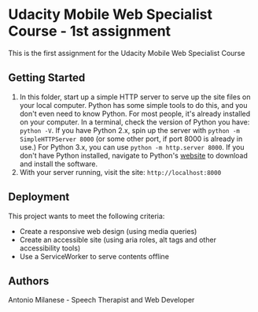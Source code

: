 # Udacity Mobile Web Specialist Course - 1st assignment

This is the first assignment for the Udacity Mobile Web Specialist Course

## Getting Started

1. In this folder, start up a simple HTTP server to serve up the site files on your local computer. 
Python has some simple tools to do this, and you don't even need to know Python. For most people, it's already installed on your computer. 
In a terminal, check the version of Python you have: `python -V`. If you have Python 2.x, spin up the server with `python -m SimpleHTTPServer 8000` (or some other port, if port 8000 is already in use.) For Python 3.x, you can use 
`python -m http.server 8000`. If you don't have Python installed, navigate to Python's [website](https://www.python.org/) to download and install the software.
2. With your server running, visit the site: `http://localhost:8000`


## Deployment

This project wants to meet the following criteria:
- Create a responsive web design (using media queries)
- Create an accessible site (using aria roles, alt tags and other accessibility tools)
- Use a ServiceWorker to serve contents offline



## Authors

Antonio Milanese - Speech Therapist and Web Developer



